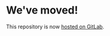 # We've moved!
This repository is now [hosted on GitLab](https://gitlab.com/ccrpc/webmapgl-app-starter).
